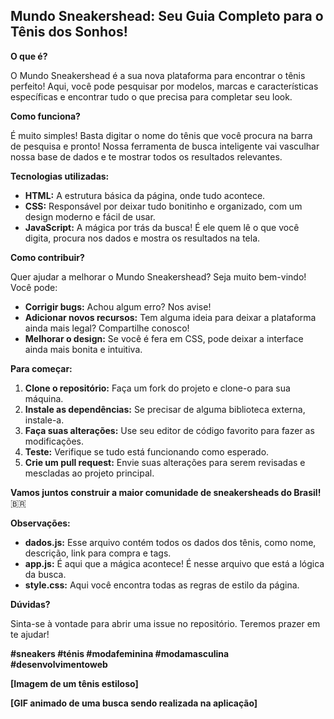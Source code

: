 ## Mundo Sneakershead: Seu Guia Completo para o Tênis dos Sonhos!

**O que é?**

O Mundo Sneakershead é a sua nova plataforma para encontrar o tênis perfeito! Aqui, você pode pesquisar por modelos, marcas e características específicas e encontrar tudo o que precisa para completar seu look.

**Como funciona?**

É muito simples! Basta digitar o nome do tênis que você procura na barra de pesquisa e pronto! Nossa ferramenta de busca inteligente vai vasculhar nossa base de dados e te mostrar todos os resultados relevantes.

**Tecnologias utilizadas:**

* **HTML:** A estrutura básica da página, onde tudo acontece.
* **CSS:** Responsável por deixar tudo bonitinho e organizado, com um design moderno e fácil de usar.
* **JavaScript:** A mágica por trás da busca! É ele quem lê o que você digita, procura nos dados e mostra os resultados na tela.

**Como contribuir?**

Quer ajudar a melhorar o Mundo Sneakershead? Seja muito bem-vindo! Você pode:

* **Corrigir bugs:** Achou algum erro? Nos avise!
* **Adicionar novos recursos:** Tem alguma ideia para deixar a plataforma ainda mais legal? Compartilhe conosco!
* **Melhorar o design:** Se você é fera em CSS, pode deixar a interface ainda mais bonita e intuitiva.

**Para começar:**

1. **Clone o repositório:** Faça um fork do projeto e clone-o para sua máquina.
2. **Instale as dependências:** Se precisar de alguma biblioteca externa, instale-a.
3. **Faça suas alterações:** Use seu editor de código favorito para fazer as modificações.
4. **Teste:** Verifique se tudo está funcionando como esperado.
5. **Crie um pull request:** Envie suas alterações para serem revisadas e mescladas ao projeto principal.

**Vamos juntos construir a maior comunidade de sneakersheads do Brasil!** 🇧🇷

**Observações:**

* **dados.js:** Esse arquivo contém todos os dados dos tênis, como nome, descrição, link para compra e tags.
* **app.js:** É aqui que a mágica acontece! É nesse arquivo que está a lógica da busca.
* **style.css:** Aqui você encontra todas as regras de estilo da página.

**Dúvidas?**

Sinta-se à vontade para abrir uma issue no repositório. Teremos prazer em te ajudar!

**#sneakers #ténis #modafeminina #modamasculina #desenvolvimentoweb**

**[Imagem de um tênis estiloso]**

**[GIF animado de uma busca sendo realizada na aplicação]**
